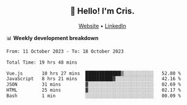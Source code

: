 
<h2 align="center">👋 Hello! I'm Cris.</h2>
<p align="center">
  <a href="https://www.criscunas.dev">Website</a> •
  <a href="https://www.linkedin.com/in/cristophercunas/">LinkedIn</a> 
</p>


📊 **Weekly development breakdown**
<!--START_SECTION:waka-->

```txt
From: 11 October 2023 - To: 18 October 2023

Total Time: 19 hrs 48 mins

Vue.js       10 hrs 27 mins  █████████████▒░░░░░░░░░░░   52.80 %
JavaScript   8 hrs 21 mins   ██████████▓░░░░░░░░░░░░░░   42.16 %
JSON         31 mins         ▓░░░░░░░░░░░░░░░░░░░░░░░░   02.69 %
HTML         25 mins         ▓░░░░░░░░░░░░░░░░░░░░░░░░   02.17 %
Bash         1 min           ░░░░░░░░░░░░░░░░░░░░░░░░░   00.09 %
```

<!--END_SECTION:waka-->
